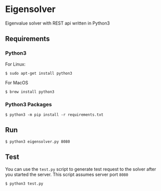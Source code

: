 # Eigensolver

Eigenvalue solver with REST api written in Python3

## Requirements

### Python3 

For Linux:

	$ sudo apt-get install python3

For MacOS

	$ brew install python3

### Python3 Packages

	$ python3 -m pip install -r requirements.txt

## Run

	$ python3 eigensolver.py 8080

## Test

You can use the `test.py` script to generate test request to the solver after you started the server. This script assumes server port `8080`

	$ python3 test.py
